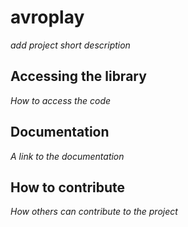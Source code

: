 # avroplay

*add project short description*

## Accessing the library

*How to access the code*

## Documentation

*A link to the documentation*

## How to contribute

*How others can contribute to the project*